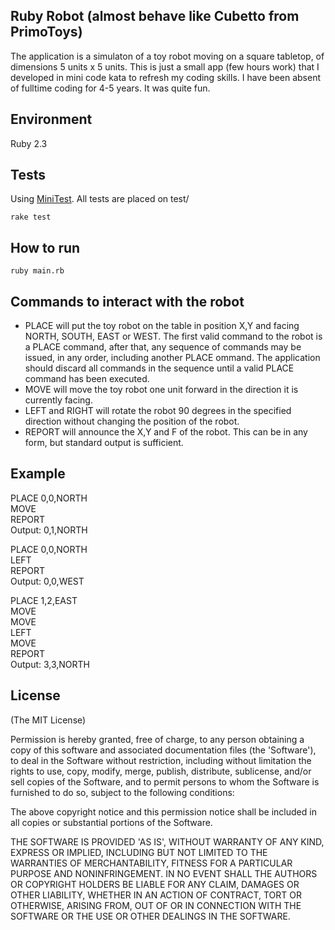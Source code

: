 ## Ruby Robot (almost behave like Cubetto from PrimoToys)

The application is a simulaton of a toy robot moving on a square tabletop, of dimensions 5 units x 5 units. 
This is just a small app (few hours work) that I developed in mini code kata to refresh my coding skills. I have been absent of fulltime coding for 4-5 years. It was quite fun.

## Environment

Ruby 2.3

## Tests

Using [MiniTest](https://github.com/seattlerb/minitest). All tests are placed on test/

```shell
rake test
```

## How to run

```shell
ruby main.rb
```

## Commands to interact with the robot

* PLACE will put the toy robot on the table in position X,Y and facing NORTH, SOUTH, EAST or WEST. The first valid command to the robot is a PLACE command, after that, any sequence of commands may be issued, in any order, including another PLACE ommand. The application should discard all commands in the sequence until a valid PLACE command has been executed.
* MOVE will move the toy robot one unit forward in the direction it is currently facing.
* LEFT and RIGHT will rotate the robot 90 degrees in the specified direction without changing the position of the robot.
* REPORT will announce the X,Y and F of the robot. This can be in any form, but standard output is sufficient.

## Example

PLACE 0,0,NORTH  
MOVE  
REPORT  
Output: 0,1,NORTH  


PLACE 0,0,NORTH  
LEFT  
REPORT  
Output: 0,0,WEST  


PLACE 1,2,EAST  
MOVE  
MOVE  
LEFT  
MOVE  
REPORT  
Output: 3,3,NORTH  

## License

(The MIT License)  

Permission is hereby granted, free of charge, to any person obtaining a copy of this software and associated documentation files (the 'Software'), to deal in the Software without restriction, including without limitation the rights to use, copy, modify, merge, publish, distribute, sublicense, and/or sell copies of the Software, and to permit persons to whom the Software is furnished to do so, subject to the following conditions:  

The above copyright notice and this permission notice shall be included in all copies or substantial portions of the Software.  

THE SOFTWARE IS PROVIDED 'AS IS', WITHOUT WARRANTY OF ANY KIND, EXPRESS OR IMPLIED, INCLUDING BUT NOT LIMITED TO THE WARRANTIES OF MERCHANTABILITY, FITNESS FOR A PARTICULAR PURPOSE AND NONINFRINGEMENT. IN NO EVENT SHALL THE AUTHORS OR COPYRIGHT HOLDERS BE LIABLE FOR ANY CLAIM, DAMAGES OR OTHER LIABILITY, WHETHER IN AN ACTION OF CONTRACT, TORT OR OTHERWISE, ARISING FROM, OUT OF OR IN CONNECTION WITH THE SOFTWARE OR THE USE OR OTHER DEALINGS IN THE SOFTWARE.  
